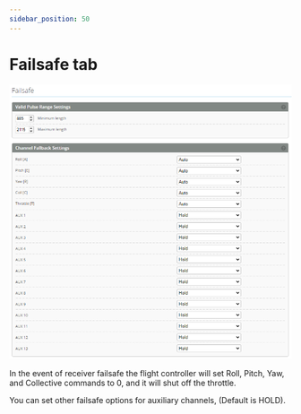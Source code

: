 ```yaml
---
sidebar_position: 50
---
```

# Failsafe tab

![Failsafe Tab](./img/failsafe-main.png)

In the event of receiver failsafe the flight controller will set Roll, Pitch, Yaw, and Collective commands to 0, and it will shut off the throttle.

You can set other failsafe options for auxiliary channels, (Default is HOLD).
